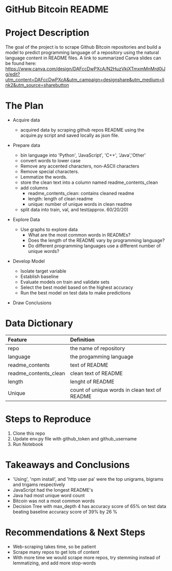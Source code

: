 # GitHub Bitcoin README 


# Project Description
The goal of the project is to scrape Github Bitcoin repositories and build a model to predict programming language of a repository using the natural language content in README files. A link to summarized Canva slides can be found here: https://www.canva.com/design/DAFccDwPXcA/N2HuzVkjXTmxmMnMrd0jJg/edit?utm_content=DAFccDwPXcA&utm_campaign=designshare&utm_medium=link2&utm_source=sharebutton


# The Plan

* Acquire data
    * acquired data by scraping github repos README using the acquire.py script and saved locally as json file.
    
* Prepare data
     - bin language into 'Python', 'JavaScript', 'C++', 'Java','Other'
     - convert words to lower case 
     - Remove any accented characters, non-ASCII characters
     - Remove special characters.
     - Lemmatize the words.
     - store the clean text into a column named readme_contents_clean
     - add columns 
         - readme_contents_clean: contains cleaned readme
         - length: length of clean readme
         - unique: number of unique words in clean readme
     - split data into train, val, and test(approx. 60/20/20)

* Explore Data
    * Use graphs to explore data
        * What are the most common words in READMEs?
        * Does the length of the README vary by programming language?
        * Do different programming languages use a different number of unique words?
       
* Develop Model
    * Isolate target variable
    * Establish baseline
    * Evaluate models on train and validate sets
    * Select the best model based on the highest accuracy 
    * Run the best model on test data to make predictions

* Draw Conclusions

# Data Dictionary
| Feature | Definition |
|:--------|:-----------|
| repo| the name of repository|
| language| the progamming language|
| readme_contents| text of README|
| readme_contents_clean|clean text of README|
| length| lenght of README|
| Unique| count of unique words in clean text of README|

# Steps to Reproduce
1. Clone this repo  
2. Update env.py file with github_token and github_username
3. Run Notebook

# Takeaways and Conclusions
    
* 'Using', 'npm install', and 'http user pa' were the top unigrams, bigrams and trigams respectively
* JavaScript had the longest README's
* Java had most unique word count
* Bitcoin was not a most common words
* Decision Tree with max_depth 4 has accuracy score of 65%  on test data beating baseline accuracy score of 39% by  26 %

# Recommendations & Next Steps
* Web-scraping takes time, so be patient
* Scrape many repos to get lots of content
* With more time we would scrape more repos, try stemming instead of lemmatizing, and add more stop-words
